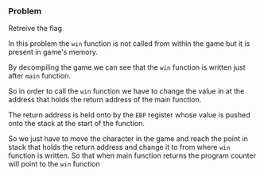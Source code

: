 ### Problem 

Retreive the flag


In this problem the `win` function is not called from within the game but it is present in game's memory. 

By decompiling the game we can see that the `win` function is written just after `main` function.

So in order to call the `win` function we have to change the value in at the address that holds the return address of the main function. 

The return address is held onto by the `EBP` register whose value is pushed onto the stack at the start of the function. 

So we just have to move the character in the game and reach the point in stack that holds the return address and change it to from where `win` function is written. So that when main function returns the program counter will point to the `win` function
